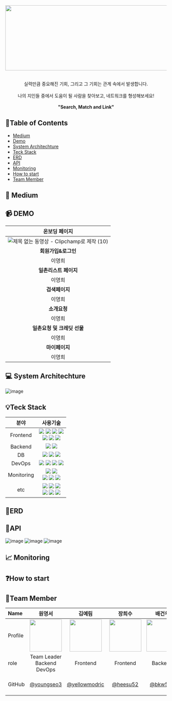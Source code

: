 <img src="https://github.com/user-attachments/assets/9c005124-49eb-422a-bcdb-da3de9a7dc9c" width="1155" height="203">
<br><br>
<p align="center">
  실력만큼 중요해진 기회, 그리고 그 기회는 관계 속에서 발생합니다.<br><br>
  나의 지인들 중에서 도움이 될 사람을 찾아보고, 네트워크를 형성해보세요!<br><br>
  <strong>"Search, Match and Link"</strong>
</p>


## 📝Table of Contents
- [Medium](#Medium)
- [Demo](#Demo)
- [System Architechture](#System_Architechture)
- [Teck Stack](#Teck_Stack)
- [ERD](#ERD)
- [API](#API)
- [Monitoring](#Monitoring)
- [How to start](#How_to_start)
- [Team Member](#Team_Member)
## 📒 Medium
## 📹 DEMO

<div align="center">


| 온보딩 페이지 | 
|:-------:|
| ![제목 없는 동영상 - Clipchamp로 제작 (10)](https://github.com/user-attachments/assets/b2361752-8c60-40f3-b920-c54729d80e36) | 
| **회원가입&로그인** | 
| 이영희  | 
| **일촌리스트 페이지** | 
| 이영희 |
| **검색페이지** | 
| 이영희  | 
| **소개요청** | 
| 이영희  | 
| **일촌요청 및 크레딧 선물** | 
| 이영희  | 
| **마이페이지** | 
| 이영희  | 

</div>

## 💻 System Architechture
![image](https://github.com/user-attachments/assets/f883ab56-3570-40be-a688-2b13b0446230)

## 💡Teck Stack
| 분야    | 사용기술  |
|:---------:|:------:|
| Frontend  |   <img src="https://img.shields.io/badge/JAVASCRIPT-F7DF1E?style=for-the-badge&logo=Javascript&logoColor=000000"/> <img src="https://img.shields.io/badge/REACT-61DAFB?style=for-the-badge&logo=React&logoColor=000000"/> <img src="https://img.shields.io/badge/Vite-646CFF?style=for-the-badge&logo=Vite&logoColor=ffffff"/> <img src="https://img.shields.io/badge/cytoscape.js-F7DF1E?style=for-the-badge&logo=cytoscapedotjs&logoColor=000000"/> <br> <img src="https://img.shields.io/badge/TailwindCss-06B6D4?style=for-the-badge&logo=TailwindCSS&logoColor=ffffff"/> <img src="https://img.shields.io/badge/prettier-F7B93E?style=for-the-badge&logo=prettier&logoColor=ffffff"/> <img src="https://img.shields.io/badge/eslint-4B32C3?style=for-the-badge&logo=eslint&logoColor=ffffff"/> |
| Backend  | <img src="https://img.shields.io/badge/fastapi-009688?style=for-the-badge&logo=fastapi&logoColor=ffffff"/>  <img src="https://img.shields.io/badge/elasticsearch-005571?style=for-the-badge&logo=elasticsearch&logoColor=ffffff"/> | 
| DB  | <img src="https://img.shields.io/badge/postgresql-4169E1?style=for-the-badge&logo=postgresql&logoColor=ffffff"/>  <img src="https://img.shields.io/badge/redis-FF4438?style=for-the-badge&logo=redis&logoColor=ffffff"/> <img src="https://img.shields.io/badge/amazonrds-527FFF?style=for-the-badge&logo=amazonrds&logoColor=000000"/>  | 
| DevOps  | <img src="https://img.shields.io/badge/nginx-009639?style=for-the-badge&logo=nginx&logoColor=ffffff"/> <img src="https://img.shields.io/badge/docker-2496ED?style=for-the-badge&logo=docker&logoColor=ffffff"/> <img src="https://img.shields.io/badge/amazonec2-FF9900?style=for-the-badge&logo=amazonec2&logoColor=ffffff"/> <img src="https://img.shields.io/badge/amazons3-569A31?style=for-the-badge&logo=amazons3&logoColor=ffffff"/> |
| Monitoring	  | <img src="https://img.shields.io/badge/grafana-F46800?style=for-the-badge&logo=grafana&logoColor=ffffff"/> <img src="https://img.shields.io/badge/prometheus-E6522C?style=for-the-badge&logo=prometheus&logoColor=ffffff"/> <br> <img src="https://img.shields.io/badge/logstash-005571?style=for-the-badge&logo=logstash&logoColor=ffffff"/> <img src="https://img.shields.io/badge/kibana-005571?style=for-the-badge&logo=pkibanas&logoColor=ffffff"/> <img src="https://img.shields.io/badge/elasticsearch-005571?style=for-the-badge&logo=elasticsearch&logoColor=ffffff"/> | 
| etc  | <img src="https://img.shields.io/badge/swagger-85EA2D?style=for-the-badge&logo=swagger&logoColor=ffffff"/> <img src="https://img.shields.io/badge/github-181717?style=for-the-badge&logo=github&logoColor=ffffff"/> <img src="https://img.shields.io/badge/notion-000000?style=for-the-badge&logo=notion&logoColor=ffffff"/> <br> <img src="https://img.shields.io/badge/slack-4A154B?style=for-the-badge&logo=slack&logoColor=ffffff"/> <img src="https://img.shields.io/badge/figma-F24E1E?style=for-the-badge&logo=figma&logoColor=ffffff"/> <img src="https://img.shields.io/badge/postman-FF6C37?style=for-the-badge&logo=postman&logoColor=ffffff"/>|
## 💾ERD
## 🔑API
![image](https://github.com/user-attachments/assets/6e0a4bae-1f83-43b4-83ea-4dd9ee0e09e2)
![image](https://github.com/user-attachments/assets/ad3b530b-a333-4177-8eaa-ee869e181d4e)
![image](https://github.com/user-attachments/assets/7881b6ae-807a-40b0-a803-5b5dce21336b)

## 📈 Monitoring
## ❓How to start
## 👥Team Member
| Name    |                   <center>원영서</center>                   |                    <center>김예림</center>                    |                   <center>장희수</center>                   |                 <center>배건우</center>                 |                     <center>진기태</center>                     |
| :------ | :---------------------------------------------------------: | :-----------------------------------------------------------: | :---------------------------------------------------------: | :-----------------------------------------------------: | :-------------------------------------------------------------: |
| Profile | <img src="https://github.com/user-attachments/assets/378b8dea-c088-4c64-9b36-9abe6603963a" width="100" height="100">  |  <img src="https://github.com/user-attachments/assets/930a0043-4630-4e5f-929f-431d058f1688" width="100" height="100">   | <img src="https://github.com/user-attachments/assets/7a645443-b51f-4a36-aba9-319326088799" width="100" height="100">   | <img src="https://github.com/user-attachments/assets/a75ab739-e053-4f9d-89f7-7bf33cecb115" width="100" height="100">  |  <img src="https://github.com/user-attachments/assets/b65e1842-38b8-4164-8319-12b5393e479a"  width="100" height="100">|
| role    |                 <center>Team Leader<br> Backend<br> DevOps</center>                  |                  <center> Frontend </center>                  |                 <center> Frontend </center>                 |               <center> Backend </center>               |                   <center> Backend </center>                    |
| GitHub  | <center>[@youngseo3](https://github.com/youngseo3)</center> | &nbsp;&nbsp;<center>[@yellowmodric](https://github.com/yellowmodric)</center>&nbsp;&nbsp; | &nbsp;&nbsp;<center>[@heesu52](https://github.com/heesu52)</center>&nbsp;&nbsp; | &nbsp;&nbsp;<center>[@bkw535](https://github.com/bkw535)</center>&nbsp;&nbsp; | &nbsp;&nbsp;<center>[@sensesis](https://github.com/sensesis)</center>&nbsp;&nbsp; |

